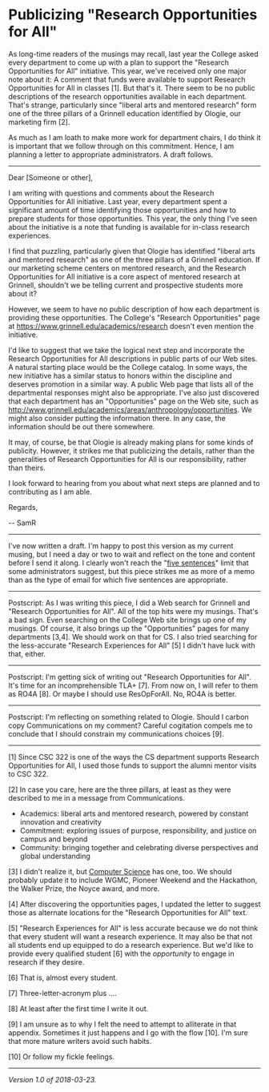 Publicizing "Research Opportunities for All"
============================================

As long-time readers of the musings may recall, last year the College
asked every department to come up with a plan to support the "Research
Opportunities for All" initiative.  This year, we've received only one
major note about it: A comment that funds were available to support
Research Opportunities for All in classes [1].  But that's it.  There
seem to be no public descriptions of the research opportunities available
in each department.  That's strange, particularly since "liberal arts and
mentored research" form one of the three pillars of a Grinnell education
identified by Ologie, our marketing firm [2].

As much as I am loath to make more work for department chairs, I do
think it is important that we follow through on this commitment.  Hence,
I am planning a letter to appropriate administrators.  A draft follows.

---

Dear [Someone or other],

I am writing with questions and comments about the Research Opportunities
for All initiative.  Last year, every department spent a significant amount
of time identifying those opportunities and how to prepare students for
those opportunities.  This year, the only thing I've seen about the initiative
is a note that funding is available for in-class research experiences.

I find that puzzling, particularly given that Ologie has identified
"liberal arts and mentored research" as one of the three pillars of
a Grinnell education.  If our marketing scheme centers on mentored
research, and the Research Opportunities for All initiative is a core
aspect of mentored research at Grinnell, shouldn't we be telling current
and prospective students more about it?

However, we seem to have no public description of how each department is
providing these opportunities.  The College's "Research Opportunities"
page at <https://www.grinnell.edu/academics/research> doesn't even
mention the initiative.

I'd like to suggest that we take the logical next step and incorporate
the Research Opportunities for All descriptions in public parts of our
Web sites.  A natural starting place would be the College catalog.
In some ways, the new initiative has a similar status to honors
within the discipline and deserves promotion in a similar way.
A public Web page that lists all of the departmental responses
might also be appropriate.  I've also just discovered that each
department has an "Opportunities" page on the Web site, such as
<http://www.grinnell.edu/academics/areas/anthropology/opportunities>.
We might also consider putting the information there.  In any case,
the information should be out there somewhere.

It may, of course, be that Ologie is already making plans for some kinds
of publicity.  However, it strikes me that publicizing the details,
rather than the generalities of Research Opportunities for All is our
responsibility, rather than theirs.

I look forward to hearing from you about what next steps are planned
and to contributing as I am able.

Regards,

-- SamR

---

I've now written a draft.  I'm happy to post this version as my current
musing, but I need a day or two to wait and reflect on the tone and
content before I send it along.  I clearly won't reach the "[five
sentences](http://five.sentenc.es/)" limit that some administrators
suggest, but this piece strikes me as more of a memo than as the type
of email for which five sentences are appropriate.

---

Postscript: As I was writing this piece, I did a Web search for Grinnell
and "Research Opportunities for All".  All of the top hits were my musings.
That's a bad sign.  Even searching on the College Web site brings up
one of my musings.  Of course, it also brings up the "Opportunities"
pages for many departments [3,4].  We should work on that for CS.  I also
tried searching for the less-accurate "Research Experiences for All"
[5] I didn't have luck with that, either.

---

Postscript: I'm getting sick of writing out "Research Opportunities for
All".  It's time for an incomprehensible TLA+ [7].  From now on, I will
refer to them as RO4A [8].  Or maybe I should use ResOpForAll.  No,
RO4A is better.

---

Postscript: I'm reflecting on something related to Ologie.  Should I carbon
copy Communications on my comment?  Careful cogitation compels me to
conclude that I should constrain my communications choices [9].

---

[1] Since CSC 322 is one of the ways the CS department supports Research
Opportunities for All,  I used those funds to support the alumni mentor
visits to CSC 322.

[2] In case you care, here are the three pillars, at least as they were
described to me in a message from Communications.

* Academics: liberal arts and mentored research, powered by constant
  innovation and creativity
* Commitment: exploring issues of purpose, responsibility, and justice 
  on campus and beyond
* Community: bringing together and celebrating diverse perspectives and 
  global understanding

[3] I didn't realize it, but [Computer
Science](http://www.grinnell.edu/academics/areas/computer-science/opportunities)
has one, too.  We should probably update it to include WGMC, Pioneer
Weekend and the Hackathon, the Walker Prize, the Noyce award, and more.

[4] After discovering the opportunities pages, I updated the letter to
suggest those as alternate locations for the "Research Opportunities for
All" text.

[5] "Research Experiences for All" is less accurate because we do not think
that every student will want a research experience.  It may also be that
not all students end up equipped to do a research experience.  But we'd
like to provide every qualified student [6] with the *opportunity* to
engage in research if they desire.

[6] That is, almost every student.

[7] Three-letter-acronym plus ....

[8] At least after the first time I write it out.

[9] I am unsure as to why I felt the need to attempt to alliterate in
that appendix.  Sometimes it just happens and I go with the flow [10].
I'm sure that more mature writers avoid such habits.

[10] Or follow my fickle feelings.

---

*Version 1.0 of 2018-03-23.*

